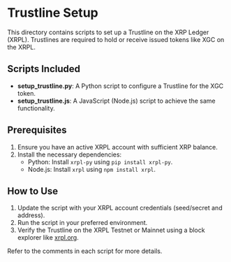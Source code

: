 # Trustline Setup

This directory contains scripts to set up a Trustline on the XRP Ledger (XRPL). Trustlines are required to hold or receive issued tokens like XGC on the XRPL.

## Scripts Included
- **setup_trustline.py**: A Python script to configure a Trustline for the XGC token.
- **setup_trustline.js**: A JavaScript (Node.js) script to achieve the same functionality.

## Prerequisites
1. Ensure you have an active XRPL account with sufficient XRP balance.
2. Install the necessary dependencies:
   - Python: Install `xrpl-py` using `pip install xrpl-py`.
   - Node.js: Install `xrpl` using `npm install xrpl`.

## How to Use
1. Update the script with your XRPL account credentials (seed/secret and address).
2. Run the script in your preferred environment.
3. Verify the Trustline on the XRPL Testnet or Mainnet using a block explorer like [xrpl.org](https://xrpl.org).

Refer to the comments in each script for more details.

